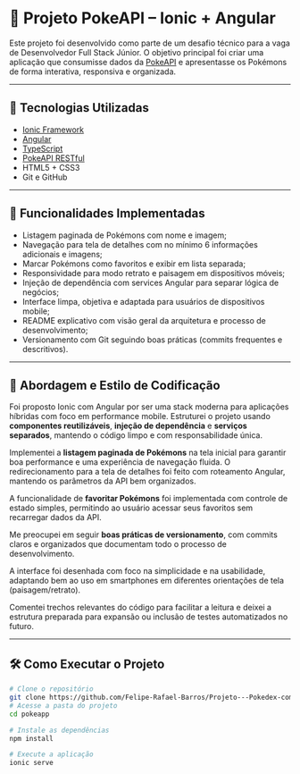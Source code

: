 # 📱 Projeto PokeAPI – Ionic + Angular

Este projeto foi desenvolvido como parte de um desafio técnico para a vaga de Desenvolvedor Full Stack Júnior. O objetivo principal foi criar uma aplicação que consumisse dados da [PokeAPI](https://pokeapi.co/) e apresentasse os Pokémons de forma interativa, responsiva e organizada.

---

## 🚀 Tecnologias Utilizadas

- [Ionic Framework](https://ionicframework.com/)  
- [Angular](https://angular.io/)  
- [TypeScript](https://www.typescriptlang.org/)  
- [PokeAPI RESTful](https://pokeapi.co/)  
- HTML5 + CSS3  
- Git e GitHub

---

## 🎯 Funcionalidades Implementadas

- Listagem paginada de Pokémons com nome e imagem;
- Navegação para tela de detalhes com no mínimo 6 informações adicionais e imagens;
- Marcar Pokémons como favoritos e exibir em lista separada;
- Responsividade para modo retrato e paisagem em dispositivos móveis;
- Injeção de dependência com services Angular para separar lógica de negócios;
- Interface limpa, objetiva e adaptada para usuários de dispositivos mobile;
- README explicativo com visão geral da arquitetura e processo de desenvolvimento;
- Versionamento com Git seguindo boas práticas (commits frequentes e descritivos).

---

## 🧠 Abordagem e Estilo de Codificação

Foi proposto Ionic com Angular por ser uma stack moderna para aplicações híbridas com foco em performance mobile. Estruturei o projeto usando **componentes reutilizáveis**, **injeção de dependência** e **serviços separados**, mantendo o código limpo e com responsabilidade única.

Implementei a **listagem paginada de Pokémons** na tela inicial para garantir boa performance e uma experiência de navegação fluida. O redirecionamento para a tela de detalhes foi feito com roteamento Angular, mantendo os parâmetros da API bem organizados.

A funcionalidade de **favoritar Pokémons** foi implementada com controle de estado simples, permitindo ao usuário acessar seus favoritos sem recarregar dados da API.

Me preocupei em seguir **boas práticas de versionamento**, com commits claros e organizados que documentam todo o processo de desenvolvimento.

A interface foi desenhada com foco na simplicidade e na usabilidade, adaptando bem ao uso em smartphones em diferentes orientações de tela (paisagem/retrato).

Comentei trechos relevantes do código para facilitar a leitura e deixei a estrutura preparada para expansão ou inclusão de testes automatizados no futuro.

---

## 🛠️ Como Executar o Projeto

```bash
# Clone o repositório
git clone https://github.com/Felipe-Rafael-Barros/Projeto---Pokedex-com-Angular
# Acesse a pasta do projeto
cd pokeapp

# Instale as dependências
npm install

# Execute a aplicação
ionic serve
